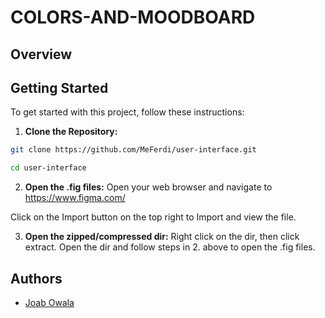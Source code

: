 # COLORS-AND-MOODBOARD

## Overview

## Getting Started

To get started with this project, follow these instructions:

1. **Clone the Repository:**

```bash
git clone https://github.com/MeFerdi/user-interface.git
```
```bash
cd user-interface
```

2. **Open the .fig files:**
Open your web browser and navigate to
https://www.figma.com/

Click on the Import button on the top right to Import and view the file.

3. **Open the zipped/compressed dir:**
Right click on the dir, then click extract. 
Open the dir and follow steps in 2. above to open the .fig files.

## Authors
- [Joab Owala](https://github.com/MeFerdi)